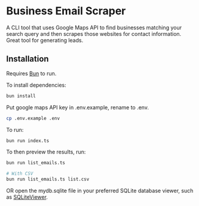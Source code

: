 # Business Email Scraper
A CLI tool that uses Google Maps API to find businesses matching your search query and then scrapes those websites for contact information. Great tool for generating leads.

## Installation
Requires [Bun](https://bun.sh/) to run.

To install dependencies:

```bash
bun install
```

Put google maps API key in .env.example, rename to .env.
```bash
cp .env.example .env
```

To run:
```bash
bun run index.ts
```

To then preview the results, run:
```bash
bun run list_emails.ts

# With CSV
bun run list_emails.ts list.csv
```

OR open the mydb.sqlite file in your preferred SQLite database viewer, such as [SQLiteViewer](https://sqliteviewer.app/).
